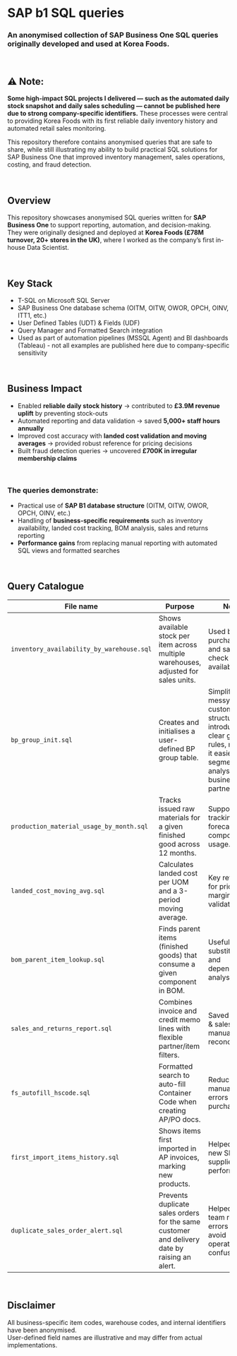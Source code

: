 # SAP b1 SQL queries
### An anonymised collection of SAP Business One SQL queries originally developed and used at Korea Foods.

<br> 

## ⚠️ Note:  
**Some high-impact SQL projects I delivered — such as the automated daily stock snapshot and daily sales scheduling — cannot be published here due to strong company-specific identifiers.**
These processes were central to providing Korea Foods with its first reliable daily inventory history and automated retail sales monitoring.  

This repository therefore contains anonymised queries that are safe to share, while still illustrating my ability to build practical SQL solutions for SAP Business One that improved inventory management, sales operations, costing, and fraud detection.

<br>

## Overview
This repository showcases anonymised SQL queries written for **SAP Business One** to support reporting, automation, and decision-making.  
They were originally designed and deployed at **Korea Foods (£78M turnover, 20+ stores in the UK)**, where I worked as the company’s first in-house Data Scientist.  

<br> 

## Key Stack
- T-SQL on Microsoft SQL Server
- SAP Business One database schema (OITM, OITW, OWOR, OPCH, OINV, ITT1, etc.)
- User Defined Tables (UDT) & Fields (UDF)
- Query Manager and Formatted Search integration
- Used as part of automation pipelines (MSSQL Agent) and BI dashboards (Tableau) - not all examples are published here due to company-specific sensitivity

<br>

## Business Impact
- Enabled **reliable daily stock history** → contributed to **£3.9M revenue uplift** by preventing stock-outs  
- Automated reporting and data validation → saved **5,000+ staff hours annually**  
- Improved cost accuracy with **landed cost validation and moving averages** → provided robust reference for pricing decisions  
- Built fraud detection queries → uncovered **£700K in irregular membership claims**  

<br> 

### The queries demonstrate:  
- Practical use of **SAP B1 database structure** (OITM, OITW, OWOR, OPCH, OINV, etc.)  
- Handling of **business-specific requirements** such as inventory availability, landed cost tracking, BOM analysis, sales and returns reporting  
- **Performance gains** from replacing manual reporting with automated SQL views and formatted searches  

<br> 

## Query Catalogue

| File name | Purpose | Notes |
|-----------|---------|-------|
| `inventory_availability_by_warehouse.sql` | Shows available stock per item across multiple warehouses, adjusted for sales units. | Used by purchasing and sales to check real availability. |
| `bp_group_init.sql` | Creates and initialises a user-defined BP group table. | Simplified a messy customer code structure by introducing clear grouping rules, making it easier to segment and analyse business partners. |
| `production_material_usage_by_month.sql` | Tracks issued raw materials for a given finished good across 12 months. | Supports cost tracking and forecast of component usage. |
| `landed_cost_moving_avg.sql` | Calculates landed cost per UOM and a 3-period moving average. | Key reference for pricing and margin validation. |
| `bom_parent_item_lookup.sql` | Finds parent items (finished goods) that consume a given component in BOM. | Useful for substitution and dependency analysis. |
| `sales_and_returns_report.sql` | Combines invoice and credit memo lines with flexible partner/item filters. | Saved finance & sales teams manual reconciliations. |
| `fs_autofill_hscode.sql` | Formatted search to auto-fill Container Code when creating AP/PO docs. | Reduced manual entry errors in purchasing. |
| `first_import_items_history.sql` | Shows items first imported in AP invoices, marking new products. | Helped track new SKUs and supplier performance. |
| `duplicate_sales_order_alert.sql` | Prevents duplicate sales orders for the same customer and delivery date by raising an alert. | Helped sales team reduce errors and avoid operational confusion. |

<br> 

## Disclaimer
All business-specific item codes, warehouse codes, and internal identifiers have been anonymised.  
User-defined field names are illustrative and may differ from actual implementations.
